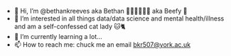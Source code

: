 - 👋 Hi, I’m @bethankreeves aka Bethan 👩🏼‍🎓👩🏼‍💻 aka Beefy 🐄
- 👀 I’m interested in all things data/data science and mental health/illness and am a self-confessed cat lady 🐱🐈
- 🌱 I’m currently learning a lot... 
- 📫 How to reach me: chuck me an email bkr507@york.ac.uk 

<!---
bethankreeves/bethankreeves is a ✨ special ✨ repository because its `README.md` (this file) appears on your GitHub profile.
You can click the Preview link to take a look at your changes.
--->
